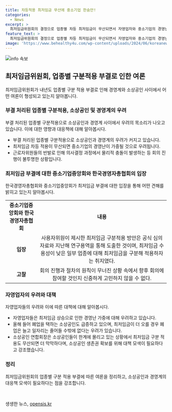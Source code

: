 ```yaml
---
title: 차등적용 최저임금 무산에 중소기업 한숨만!
categories:
  - News
excerpt: >
  최저임금위원회의 결정으로 업종별 차등 최저임금이 무산되면서 자영업자와 중소기업의 경영난이 가중되고 있다. 특히 소상공인의 반응은 심각한데, 인건비 절감을 위해 가족을 동원하거나 영업을 조절하고 있는 상황이라고 한다. 이에 대구지역 소상공인은 더 이상의 임금 상승은 폐업과 일자리 감소로 이어질 것이라 우려하고 있다. 이에 대구소상공인연합회장은 소상공인의 생존권을 확보하기 위해 대책 마련이 시급하다고 강조했다.
feature_text: >
  최저임금위원회의 결정으로 업종별 차등 최저임금이 무산되면서 자영업자와 중소기업의 경영난이 가중되고 있다. 특히 소상공인의 반응은 심각한데, 인건비 절감을 위해 가족을 동원하거나 영업을 조절하고 있는 상황이라고 한다. 이에 대구지역 소상공인은 더 이상의 임금 상승은 폐업과 일자리 감소로 이어질 것이라 우려하고 있다. 이에 대구소상공인연합회장은 소상공인의 생존권을 확보하기 위해 대책 마련이 시급하다고 강조했다.
image: 'https://www.behealthy4u.com/wp-content/uploads/2024/06/koreanews.jpg'
---
```


<p><img src="https://www.behealthy4u.com/wp-content/uploads/2024/06/koreanews.jpg" alt="info 속보" /></p>

<h2 data-ke-size="size26">최저임금위원회, 업종별 구분적용 부결로 인한 여론</h2>

<p data-ke-size="size16">최저임금위원회가 내년도 업종별 구분 적용 부결로 인해 경영계와 소상공인 사이에서 어떤 여론이 형성되고 있는지 알아봅니다.</p>

<h3>부결 처리된 업종별 구분적용, 소상공인 및 경영계의 우려</h3>

<p data-ke-size="size16">부결 처리된 업종별 구분적용으로 소상공인과 경영계 사이에서 우려의 목소리가 나오고 있습니다. 이에 대한 영향과 대응책에 대해 알아봅시다.</p>

<ul>
<li>부결 처리된 업종별 구분적용으로 소상공인과 경영계의 우려가 커지고 있습니다.</li>
<li>최저임금 차등 적용이 무산되면 중소기업의 경영난이 가중될 것으로 우려됩니다.</li>
<li>근로자위원들의 반발로 인해 의사결정 과정에서 물리적 충돌이 발생하는 등 회의 진행이 불투명한 상황입니다.</li>
</ul>

<h3>최저임금 부결에 대한 중소기업중앙회와 한국경영자총협회의 입장</h3>

<p data-ke-size="size16">한국경영자총협회와 중소기업중앙회가 최저임금 부결에 대한 입장을 통해 어떤 견해를 밝히고 있는지 알아봅시다.</p>

<table>
<tr>
<td style="text-align: center; height: 17px;"><b>중소기업중앙회와 한국경영자총협회</b></td>
<td style="text-align: center; height: 17px;"><b>내용</b></td>
</tr>
<tr>
<td style="text-align: center; height: 17px;"><b>입장</b></td>
<td style="text-align: center; height: 17px;">사용자위원이 제시한 최저임금 구분적용 방안은 공식 심의자료와 지난해 연구용역을 통해 도출한 것이며, 최저임금 수용성이 낮은 일부 업종에 대해 최저임금을 구분해 적용하자는 취지였다.</td>
</tr>
<tr>
<td style="text-align: center; height: 17px;"><b>고찰</b></td>
<td style="text-align: center; height: 17px;">회의 진행과 절차의 원칙이 무너진 상황 속에서 향후 회의에 참여할 것인지 신중하게 고민하지 않을 수 없다.</td>
</tr>
</table>

<h3>자영업자의 우려와 대책</h3>

<p data-ke-size="size16">자영업자들의 우려와 이에 따른 대책에 대해 알아봅시다.</p>

<ul>
<li>자영업자들은 최저임금 상승으로 인한 경영난 가중에 대해 우려하고 있습니다.</li>
<li>올해 들어 폐업을 택하는 소상공인도 급증하고 있으며, 최저임금이 더 오를 경우 폐업은 늘고 일자리는 줄어들 수밖에 없다는 우려가 있습니다.</li>
<li>소상공인 연합회장은 소상공인들이 한계에 몰리고 있는 상황에서 최저임금 구분 적용도 무산되면 더 막막하다며, 소상공인 생존권 확보를 위해 대책 모색이 필요하다고 강조했습니다.</li>
</ul>

<h3>정리</h3>

<p data-ke-size="size16">최저임금위원회의 업종별 구분 적용 부결에 따른 여론을 정리하고, 소상공인과 경영계의 대응책 모색이 필요하다는 점을 강조합니다.</p>

<p data-ke-size="size16">&nbsp;</p>
생생한 뉴스, <a href="https://opensis.kr" rel="dofollow">opensis.kr</a>


